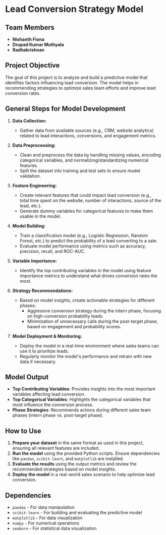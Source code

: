# Lead Conversion Strategy Model

## Team Members
- **Nishanth Fiona** 
- **Drupad Kumar Muthyala**
- **Radhakrishnan**

## Project Objective
The goal of this project is to analyze and build a predictive model that identifies factors influencing lead conversion. The model helps in recommending strategies to optimize sales team efforts and improve lead conversion rates. 

## General Steps for Model Development

1. **Data Collection:**
   - Gather data from available sources (e.g., CRM, website analytics) related to lead interactions, conversions, and engagement metrics.

2. **Data Preprocessing:**
   - Clean and preprocess the data by handling missing values, encoding categorical variables, and normalizing/standardizing numerical features.
   - Split the dataset into training and test sets to ensure model validation.

3. **Feature Engineering:**
   - Create relevant features that could impact lead conversion (e.g., total time spent on the website, number of interactions, source of the lead, etc.).
   - Generate dummy variables for categorical features to make them usable in the model.

4. **Model Building:**
   - Train a classification model (e.g., Logistic Regression, Random Forest, etc.) to predict the probability of a lead converting to a sale.
   - Evaluate model performance using metrics such as accuracy, precision, recall, and ROC-AUC.

5. **Variable Importance:**
   - Identify the top contributing variables in the model using feature importance metrics to understand what drives conversion rates the most.
   
6. **Strategy Recommendations:**
   - Based on model insights, create actionable strategies for different phases:
     - Aggressive conversion strategy during the intern phase, focusing on high-conversion probability leads.
     - Minimization of unnecessary calls during the post-target phase, based on engagement and probability scores.

7. **Model Deployment & Monitoring:**
   - Deploy the model in a real-time environment where sales teams can use it to prioritize leads.
   - Regularly monitor the model's performance and retrain with new data if necessary.

## Model Output
- **Top Contributing Variables**: Provides insights into the most important variables affecting lead conversion.
- **Top Categorical Variables**: Highlights the categorical variables that most influence the conversion process.
- **Phase Strategies**: Recommends actions during different sales team phases (intern phase vs. post-target phase).

## How to Use
1. **Prepare your dataset** in the same format as used in this project, ensuring all relevant features are included.
2. **Run the model** using the provided Python scripts. Ensure dependencies like `pandas`, `scikit-learn`, and `matplotlib` are installed.
3. **Evaluate the results** using the output metrics and review the recommended strategies based on model insights.
4. **Deploy the model** in a real-world sales scenario to help optimize lead conversion.

## Dependencies
- `pandas` - For data manipulation
- `scikit-learn` - For building and evaluating the predictive model
- `matplotlib` - For data visualization
- `numpy` - For numerical operations
- `seaborn` - For statistical data visualization
